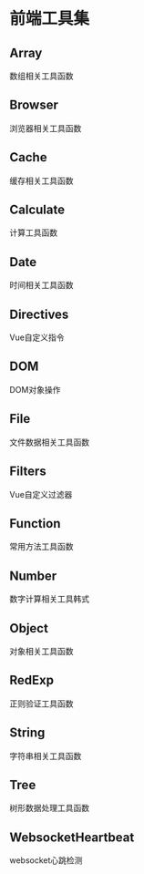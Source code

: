 # 前端工具集

## Array
数组相关工具函数
## Browser
浏览器相关工具函数
## Cache
缓存相关工具函数
## Calculate
计算工具函数 
## Date
时间相关工具函数
## Directives
Vue自定义指令
## DOM
DOM对象操作
## File
文件数据相关工具函数
## Filters
Vue自定义过滤器
## Function
常用方法工具函数
## Number
数字计算相关工具韩式
## Object
对象相关工具函数
## RedExp
正则验证工具函数
## String
字符串相关工具函数
## Tree
树形数据处理工具函数

## WebsocketHeartbeat
websocket心跳检测
